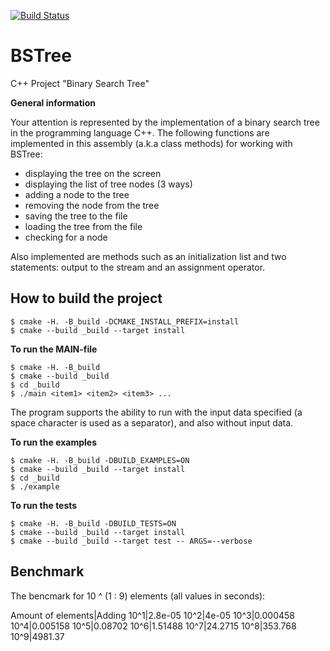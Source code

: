 [![Build Status](https://travis-ci.org/WhiteRabbitRo/BSTree.svg?branch=master)](https://travis-ci.org/WhiteRabbitRo/BSTree)

# BSTree
C++ Project "Binary Search Tree"

**General information**

Your attention is represented by the implementation of a binary search tree in the programming language C++. The following functions are implemented in this assembly (a.k.a class methods) for working with BSTree: 

- displaying the tree on the screen
- displaying the list of tree nodes (3 ways)
- adding a node to the tree
- removing the node from the tree 
- saving the tree to the file
- loading the tree from the file
- checking for a node

Also implemented are methods such as an initialization list and two statements: output to the stream and an assignment operator.

## How to build the project

```ShellSession
$ cmake -H. -B_build -DCMAKE_INSTALL_PREFIX=install
$ cmake --build _build --target install
```

**To run the MAIN-file**

```ShellSession
$ cmake -H. -B_build
$ cmake --build _build
$ cd _build
$ ./main <item1> <item2> <item3> ...
```

The program supports the ability to run with the input data specified (a space character is used as a separator), and also without input data.

**To run the examples**

```ShellSession
$ cmake -H. -B_build -DBUILD_EXAMPLES=ON
$ cmake --build _build --target install
$ cd _build
$ ./example
```

**To run the tests**

```ShellSession
$ cmake -H. -B_build -DBUILD_TESTS=ON
$ cmake --build _build --target install
$ cmake --build _build --target test -- ARGS=--verbose
```

## Benchmark

The bencmark for 10 ^ (1 : 9) elements (all values in seconds):

Amount of elements|Adding
10^1|2.8e-05
10^2|4e-05
10^3|0.000458
10^4|0.005158
10^5|0.08702
10^6|1.51488
10^7|24.2715
10^8|353.768
10^9|4981.37

